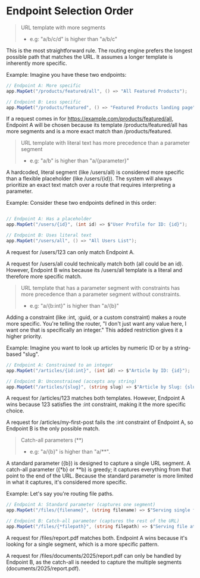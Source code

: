 ﻿# Endpoint Selection Order

> URL template with more segments
> - e.g: "a/b/c/d" is higher than "a/b/c"

This is the most straightforward rule. The routing engine prefers the longest possible path that matches the URL. It assumes a longer template is inherently more specific.

Example:
Imagine you have these two endpoints:

```c#
// Endpoint A: More specific
app.MapGet("/products/featured/all", () => "All Featured Products");

// Endpoint B: Less specific
app.MapGet("/products/featured", () => "Featured Products landing page");
```

If a request comes in for https://example.com/products/featured/all, Endpoint A will be chosen because its template /products/featured/all has more segments and is a more exact match than /products/featured.
    
> URL template with literal text has more precedence than a parameter segment
> - e.g: "a/b" is higher than "a/{parameter}"

A hardcoded, literal segment (like /users/all) is considered more specific than a flexible placeholder (like /users/{id}). The system will always prioritize an exact text match over a route that requires interpreting a parameter.

Example:
Consider these two endpoints defined in this order:

```c#

// Endpoint A: Has a placeholder
app.MapGet("/users/{id}", (int id) => $"User Profile for ID: {id}");

// Endpoint B: Uses literal text
app.MapGet("/users/all", () => "All Users List");
```

A request for /users/123 can only match Endpoint A.

A request for /users/all could technically match both (all could be an id). However, Endpoint B wins because its /users/all template is a literal and therefore more specific match.

> URL template that has a parameter segment with constraints has more precedence than a parameter segment without constraints. 
> - e.g: "a/{b:int}" is higher than "a/{b}"

Adding a constraint (like :int, :guid, or a custom constraint) makes a route more specific. You're telling the router, "I don't just want any value here, I want one that is specifically an integer." This added restriction gives it a higher priority.

Example:
Imagine you want to look up articles by numeric ID or by a string-based "slug".

```c#
// Endpoint A: Constrained to an integer
app.MapGet("/articles/{id:int}", (int id) => $"Article by ID: {id}");

// Endpoint B: Unconstrained (accepts any string)
app.MapGet("/articles/{slug}", (string slug) => $"Article by Slug: {slug}");
```

A request for /articles/123 matches both templates. However, Endpoint A wins because 123 satisfies the :int constraint, making it the more specific choice.

A request for /articles/my-first-post fails the :int constraint of Endpoint A, so Endpoint B is the only possible match.

> Catch-all parameters (**)
> - e.g: "a/{b}" is higher than "a/**".

A standard parameter ({b}) is designed to capture a single URL segment. A catch-all parameter ({*b} or **b) is greedy; it captures everything from that point to the end of the URL. Because the standard parameter is more limited in what it captures, it's considered more specific.

Example:
Let's say you're routing file paths.

```c#
// Endpoint A: Standard parameter (captures one segment)
app.MapGet("/files/{filename}", (string filename) => $"Serving single file: {filename}");

// Endpoint B: Catch-all parameter (captures the rest of the URL)
app.MapGet("/files/{*filepath}", (string filepath) => $"Serving file at path: {filepath}");
```


A request for /files/report.pdf matches both. Endpoint A wins because it's looking for a single segment, which is a more specific pattern.

A request for /files/documents/2025/report.pdf can only be handled by Endpoint B, as the catch-all is needed to capture the multiple segments (documents/2025/report.pdf).
